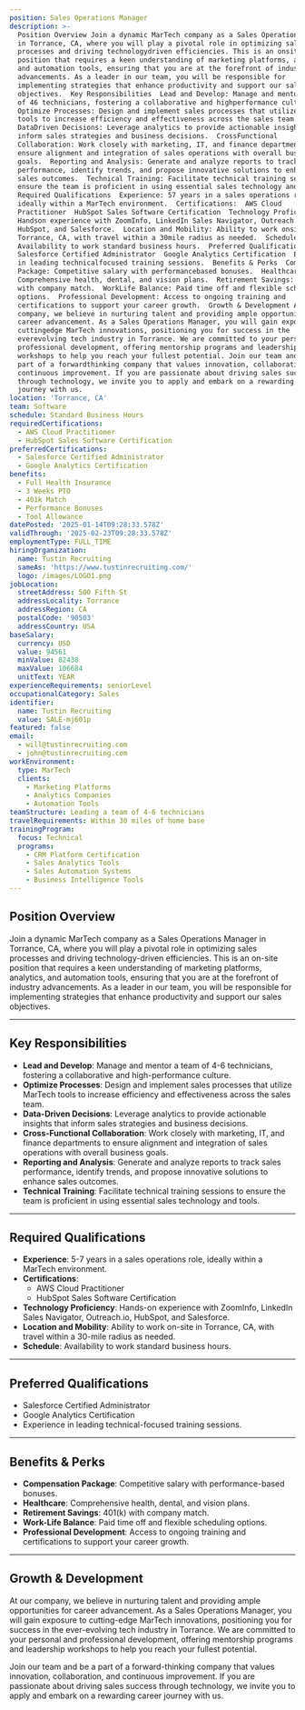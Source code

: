 ```yaml
---
position: Sales Operations Manager
description: >-
  Position Overview Join a dynamic MarTech company as a Sales Operations Manager
  in Torrance, CA, where you will play a pivotal role in optimizing sales
  processes and driving technologydriven efficiencies. This is an onsite
  position that requires a keen understanding of marketing platforms, analytics,
  and automation tools, ensuring that you are at the forefront of industry
  advancements. As a leader in our team, you will be responsible for
  implementing strategies that enhance productivity and support our sales
  objectives.  Key Responsibilities  Lead and Develop: Manage and mentor a team
  of 46 technicians, fostering a collaborative and highperformance culture. 
  Optimize Processes: Design and implement sales processes that utilize MarTech
  tools to increase efficiency and effectiveness across the sales team. 
  DataDriven Decisions: Leverage analytics to provide actionable insights that
  inform sales strategies and business decisions.  CrossFunctional
  Collaboration: Work closely with marketing, IT, and finance departments to
  ensure alignment and integration of sales operations with overall business
  goals.  Reporting and Analysis: Generate and analyze reports to track sales
  performance, identify trends, and propose innovative solutions to enhance
  sales outcomes.  Technical Training: Facilitate technical training sessions to
  ensure the team is proficient in using essential sales technology and tools. 
  Required Qualifications  Experience: 57 years in a sales operations role,
  ideally within a MarTech environment.  Certifications:  AWS Cloud
  Practitioner  HubSpot Sales Software Certification  Technology Proficiency:
  Handson experience with ZoomInfo, LinkedIn Sales Navigator, Outreach.io,
  HubSpot, and Salesforce.  Location and Mobility: Ability to work onsite in
  Torrance, CA, with travel within a 30mile radius as needed.  Schedule:
  Availability to work standard business hours.  Preferred Qualifications 
  Salesforce Certified Administrator  Google Analytics Certification  Experience
  in leading technicalfocused training sessions.  Benefits & Perks  Compensation
  Package: Competitive salary with performancebased bonuses.  Healthcare:
  Comprehensive health, dental, and vision plans.  Retirement Savings: 401(k)
  with company match.  WorkLife Balance: Paid time off and flexible scheduling
  options.  Professional Development: Access to ongoing training and
  certifications to support your career growth.  Growth & Development At our
  company, we believe in nurturing talent and providing ample opportunities for
  career advancement. As a Sales Operations Manager, you will gain exposure to
  cuttingedge MarTech innovations, positioning you for success in the
  everevolving tech industry in Torrance. We are committed to your personal and
  professional development, offering mentorship programs and leadership
  workshops to help you reach your fullest potential. Join our team and be a
  part of a forwardthinking company that values innovation, collaboration, and
  continuous improvement. If you are passionate about driving sales success
  through technology, we invite you to apply and embark on a rewarding career
  journey with us.
location: 'Torrance, CA'
team: Software
schedule: Standard Business Hours
requiredCertifications:
  - AWS Cloud Practitioner
  - HubSpot Sales Software Certification
preferredCertifications:
  - Salesforce Certified Administrator
  - Google Analytics Certification
benefits:
  - Full Health Insurance
  - 3 Weeks PTO
  - 401k Match
  - Performance Bonuses
  - Tool Allowance
datePosted: '2025-01-14T09:28:33.578Z'
validThrough: '2025-02-23T09:28:33.578Z'
employmentType: FULL_TIME
hiringOrganization:
  name: Tustin Recruiting
  sameAs: 'https://www.tustinrecruiting.com/'
  logo: /images/LOGO1.png
jobLocation:
  streetAddress: 500 Fifth St
  addressLocality: Torrance
  addressRegion: CA
  postalCode: '90503'
  addressCountry: USA
baseSalary:
  currency: USD
  value: 94561
  minValue: 82438
  maxValue: 106684
  unitText: YEAR
experienceRequirements: seniorLevel
occupationalCategory: Sales
identifier:
  name: Tustin Recruiting
  value: SALE-mj601p
featured: false
email:
  - will@tustinrecruiting.com
  - john@tustinrecruiting.com
workEnvironment:
  type: MarTech
  clients:
    - Marketing Platforms
    - Analytics Companies
    - Automation Tools
teamStructure: Leading a team of 4-6 technicians
travelRequirements: Within 30 miles of home base
trainingProgram:
  focus: Technical
  programs:
    - CRM Platform Certification
    - Sales Analytics Tools
    - Sales Automation Systems
    - Business Intelligence Tools
---
```




## Position Overview

Join a dynamic MarTech company as a Sales Operations Manager in Torrance, CA, where you will play a pivotal role in optimizing sales processes and driving technology-driven efficiencies. This is an on-site position that requires a keen understanding of marketing platforms, analytics, and automation tools, ensuring that you are at the forefront of industry advancements. As a leader in our team, you will be responsible for implementing strategies that enhance productivity and support our sales objectives.

---

## Key Responsibilities

- **Lead and Develop**: Manage and mentor a team of 4-6 technicians, fostering a collaborative and high-performance culture.
- **Optimize Processes**: Design and implement sales processes that utilize MarTech tools to increase efficiency and effectiveness across the sales team.
- **Data-Driven Decisions**: Leverage analytics to provide actionable insights that inform sales strategies and business decisions.
- **Cross-Functional Collaboration**: Work closely with marketing, IT, and finance departments to ensure alignment and integration of sales operations with overall business goals.
- **Reporting and Analysis**: Generate and analyze reports to track sales performance, identify trends, and propose innovative solutions to enhance sales outcomes.
- **Technical Training**: Facilitate technical training sessions to ensure the team is proficient in using essential sales technology and tools.

---

## Required Qualifications

- **Experience**: 5-7 years in a sales operations role, ideally within a MarTech environment.
- **Certifications**:
  - AWS Cloud Practitioner
  - HubSpot Sales Software Certification
- **Technology Proficiency**: Hands-on experience with ZoomInfo, LinkedIn Sales Navigator, Outreach.io, HubSpot, and Salesforce.
- **Location and Mobility**: Ability to work on-site in Torrance, CA, with travel within a 30-mile radius as needed.
- **Schedule**: Availability to work standard business hours.

---

## Preferred Qualifications

- Salesforce Certified Administrator
- Google Analytics Certification
- Experience in leading technical-focused training sessions.

---

## Benefits & Perks

- **Compensation Package**: Competitive salary with performance-based bonuses.
- **Healthcare**: Comprehensive health, dental, and vision plans.
- **Retirement Savings**: 401(k) with company match.
- **Work-Life Balance**: Paid time off and flexible scheduling options.
- **Professional Development**: Access to ongoing training and certifications to support your career growth.

---

## Growth & Development

At our company, we believe in nurturing talent and providing ample opportunities for career advancement. As a Sales Operations Manager, you will gain exposure to cutting-edge MarTech innovations, positioning you for success in the ever-evolving tech industry in Torrance. We are committed to your personal and professional development, offering mentorship programs and leadership workshops to help you reach your fullest potential.

Join our team and be a part of a forward-thinking company that values innovation, collaboration, and continuous improvement. If you are passionate about driving sales success through technology, we invite you to apply and embark on a rewarding career journey with us.
